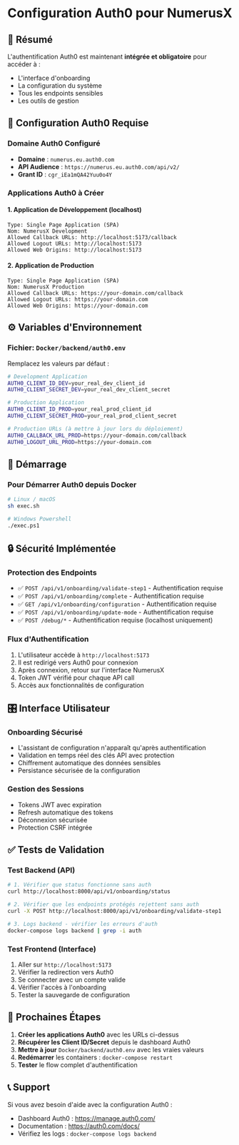 # Configuration Auth0 pour NumerusX

## 🎯 Résumé

L'authentification Auth0 est maintenant **intégrée et obligatoire** pour accéder à :
- L'interface d'onboarding 
- La configuration du système
- Tous les endpoints sensibles
- Les outils de gestion

## 🔧 Configuration Auth0 Requise

### **Domaine Auth0 Configuré**
- **Domaine** : `numerus.eu.auth0.com`
- **API Audience** : `https://numerus.eu.auth0.com/api/v2/`
- **Grant ID** : `cgr_iEa1mQA42Yuu0o4Y`

### **Applications Auth0 à Créer**

#### **1. Application de Développement (localhost)**
```
Type: Single Page Application (SPA)
Nom: NumerusX Development
Allowed Callback URLs: http://localhost:5173/callback
Allowed Logout URLs: http://localhost:5173
Allowed Web Origins: http://localhost:5173
```

#### **2. Application de Production**
```
Type: Single Page Application (SPA)  
Nom: NumerusX Production
Allowed Callback URLs: https://your-domain.com/callback
Allowed Logout URLs: https://your-domain.com
Allowed Web Origins: https://your-domain.com
```

## ⚙️ Variables d'Environnement

### **Fichier: `Docker/backend/auth0.env`**
Remplacez les valeurs par défaut :

```bash
# Development Application
AUTH0_CLIENT_ID_DEV=your_real_dev_client_id
AUTH0_CLIENT_SECRET_DEV=your_real_dev_client_secret

# Production Application  
AUTH0_CLIENT_ID_PROD=your_real_prod_client_id
AUTH0_CLIENT_SECRET_PROD=your_real_prod_client_secret

# Production URLs (à mettre à jour lors du déploiement)
AUTH0_CALLBACK_URL_PROD=https://your-domain.com/callback
AUTH0_LOGOUT_URL_PROD=https://your-domain.com
```

## 🚀 Démarrage

### **Pour Démarrer Auth0 depuis Docker**

```bash
# Linux / macOS
sh exec.sh

# Windows Powershell  
./exec.ps1
```

## 🔒 Sécurité Implémentée

### **Protection des Endpoints**
- ✅ `POST /api/v1/onboarding/validate-step1` - Authentification requise
- ✅ `POST /api/v1/onboarding/complete` - Authentification requise  
- ✅ `GET /api/v1/onboarding/configuration` - Authentification requise
- ✅ `POST /api/v1/onboarding/update-mode` - Authentification requise
- ✅ `POST /debug/*` - Authentification requise (localhost uniquement)

### **Flux d'Authentification**
1. L'utilisateur accède à `http://localhost:5173`
2. Il est redirigé vers Auth0 pour connexion
3. Après connexion, retour sur l'interface NumerusX
4. Token JWT vérifié pour chaque API call
5. Accès aux fonctionnalités de configuration

## 🎛️ Interface Utilisateur

### **Onboarding Sécurisé**
- L'assistant de configuration n'apparaît qu'après authentification
- Validation en temps réel des clés API avec protection
- Chiffrement automatique des données sensibles
- Persistance sécurisée de la configuration

### **Gestion des Sessions**
- Tokens JWT avec expiration
- Refresh automatique des tokens
- Déconnexion sécurisée
- Protection CSRF intégrée

## ✅ Tests de Validation

### **Test Backend (API)**
```bash
# 1. Vérifier que status fonctionne sans auth
curl http://localhost:8000/api/v1/onboarding/status

# 2. Vérifier que les endpoints protégés rejettent sans auth
curl -X POST http://localhost:8000/api/v1/onboarding/validate-step1

# 3. Logs backend - vérifier les erreurs d'auth
docker-compose logs backend | grep -i auth
```

### **Test Frontend (Interface)**
1. Aller sur `http://localhost:5173`
2. Vérifier la redirection vers Auth0
3. Se connecter avec un compte valide
4. Vérifier l'accès à l'onboarding
5. Tester la sauvegarde de configuration

## 🔄 Prochaines Étapes

1. **Créer les applications Auth0** avec les URLs ci-dessus
2. **Récupérer les Client ID/Secret** depuis le dashboard Auth0
3. **Mettre à jour** `Docker/backend/auth0.env` avec les vraies valeurs
4. **Redémarrer** les containers : `docker-compose restart`
5. **Tester** le flow complet d'authentification

## 📞 Support

Si vous avez besoin d'aide avec la configuration Auth0 :
- Dashboard Auth0 : https://manage.auth0.com/
- Documentation : https://auth0.com/docs/
- Vérifiez les logs : `docker-compose logs backend` 